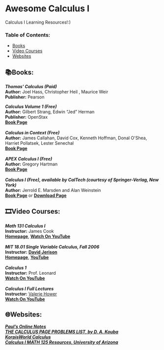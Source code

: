 # Awesome Calculus I
Calculus I Learning Resources!:)

### **Table of Contents:**
* [Books](#booksbooks)
* [Video Courses](#film_stripvideo-courses)
* [Websites](#globe_with_meridianswebsites)


## :books:Books:

***Thomas' Calculus (Paid)*** <br />
**Author:** Joel Hass, Christopher Heil , Maurice Weir <br />
**Publisher:** Pearson <br />

***Calculus Volume 1 (Free)*** <br />
**Author:** Gilbert Strang, Edwin “Jed” Herman <br />
**Publisher:** OpenStax <br />
[**Book Page**](https://openstax.org/details/books/calculus-volume-1) <br />
<br />
***Calculus in Context (Free)*** <br />
**Author:** James Callahan, David Cox, Kenneth Hoffman, Donal O'Shea, Harriet Pollatsek, Lester Senechal <br />
[**Book Page**](http://www.science.smith.edu/~callahan/intromine.html) <br />
 <br />
***APEX Calculus I (Free)*** <br />
**Author:** Gregory Hartman <br />
[**Book Page**](http://www.apexcalculus.com/downloads/) <br />
 <br />
***Calculus I (Free), available by CalTech (courtesy of Springer-Verlag, New York)*** <br />
**Author:** Jerrold E. Marsden and Alan Weinstein <br />
[**Book Page**](http://www.cds.caltech.edu/~marsden/volume/Calculus/) or [**Download Page**](https://authors.library.caltech.edu/25030/) <br />

## :film_strip:Video Courses: 

***Math 131 Calculus I*** <br />
**Instructor:** James Cook <br />
[**Homepage**](http://www.supermath.info/CalculusOne.html), 
[**Watch On YouTube**](https://youtube.com/playlist?list=PLBY4G2o7DhF3zNt8Jb4zvCnAOhGVAPjCQ) <br />
 <br />
***MIT 18.01 Single Variable Calculus, Fall 2006*** <br />
**Instructor:** [**David Jerison**](https://math.mit.edu/~jerison/) <br />
[**Homepage**](http://ocw.mit.edu/18-01F06), 
[**YouTube**](https://youtube.com/playlist?list=PL590CCC2BC5AF3BC1) <br />
 <br />
***Calculus 1*** <br />
**Instructor:** Prof. Leonard <br />
[**Watch On YouTube**](https://youtube.com/playlist?list=PLF797E961509B4EB5) <br />
<br />
 ***Calculus I Full Lectures*** <br />
 **Instructor:** [Valerie Hower](https://cos.northeastern.edu/people/valerie-hower/) <br />
 [**Watch On YouTube**](https://youtube.com/playlist?list=PLpcwHaLYiaEXuq0ohzd_gYFi3JhXJZN-_)
<br />

## :globe_with_meridians:Websites:


[***Paul’s Online Notes***](https://tutorial.math.lamar.edu/) <br />
[***THE CALCULUS PAGE PROBLEMS LIST, by D. A. Kouba***](https://www.math.ucdavis.edu/~kouba/ProblemsList.html) <br />
[***KorpisWorld Calculus***](https://www.korpisworld.com/Mathematics/Calculus%20Maximus/Calculus%20Maximus%20Splash.htm) <br />
[***Calculus I MATH 125 Resources, University of Arizona***](https://calculus.math.arizona.edu/calc1/math125) <br />
